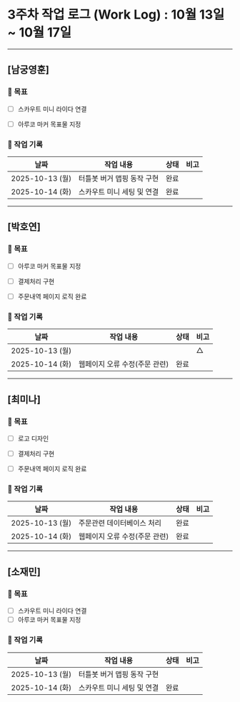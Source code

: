 # 3주차 작업 로그 (Work Log) : 10월 13일 ~ 10월 17일


---

## [남궁영훈]

### 🎯 목표

- [ ] 스카우트 미니 라이다 연결
- [ ] 아루코 마커 목표물 지정



### 📅 작업 기록
| 날짜       | 작업 내용                      | 상태   | 비고 |
|------------|-------------------------------|--------|------|
| 2025-10-13 (월) | 터틀봇 버거 맵핑 동작 구현   |완료  |  |
| 2025-10-14 (화) | 스카우트 미니 세팅 및 연결 |완료 |  |


---

## [박호연]

### 🎯 목표
- [ ] 아루코 마커 목표물 지정
- [ ] 결제처리 구현
- [ ] 주문내역 페이지 로직 완료


### 📅 작업 기록
| 날짜       | 작업 내용                         | 상태       | 비고 |
|------------|----------------------------------|-----------|------|
| 2025-10-13 (월) |     |  |△  |
| 2025-10-14 (화) |웹페이지 오류 수정(주문 관련)  |완료 |  |




---

## [최미나]

### 🎯 목표
- [ ] 로고 디자인
- [ ] 결제처리 구현
- [ ] 주문내역 페이지 로직 완료


### 📅 작업 기록
| 날짜       | 작업 내용                         | 상태       | 비고 |
|------------|----------------------------------|-----------|------|
| 2025-10-13 (월) |주문관련 데이터베이스 처리    |완료 |  |
| 2025-10-14 (화) |웹페이지 오류 수정(주문 관련)  |완료 |  |


---

## [소재민]

### 🎯 목표
- [ ] 스카우트 미니 라이다 연결
- [ ] 아루코 마커 목표물 지정

### 📅 작업 기록
| 날짜       | 작업 내용                         | 상태       | 비고 |
|------------|----------------------------------|-----------|------|
| 2025-10-13 (월) | 터틀봇 버거 맵핑 동작 구현     |  |  |
| 2025-10-14 (화) | 스카우트 미니 세팅 및 연결 |완료 |  |

